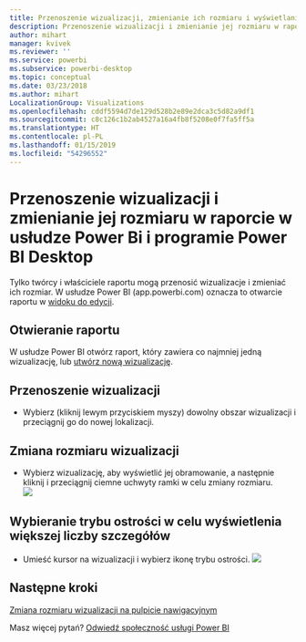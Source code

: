 ```yaml
---
title: Przenoszenie wizualizacji, zmienianie ich rozmiaru i wyświetlanie w nowych oknach
description: Przenoszenie wizualizacji i zmienianie jej rozmiaru w raporcie w usłudze Power Bi i programie Desktop
author: mihart
manager: kvivek
ms.reviewer: ''
ms.service: powerbi
ms.subservice: powerbi-desktop
ms.topic: conceptual
ms.date: 03/23/2018
ms.author: mihart
LocalizationGroup: Visualizations
ms.openlocfilehash: cddf5594d7de129d528b2e89e2dca3c5d82a9df1
ms.sourcegitcommit: c8c126c1b2ab4527a16a4fb8f5208e0f7fa5ff5a
ms.translationtype: HT
ms.contentlocale: pl-PL
ms.lasthandoff: 01/15/2019
ms.locfileid: "54296552"
---
```

# <a name="move-and-resize-a-visualization-in-a-report-in-power-bi-service-and-power-bi-desktop"></a>Przenoszenie wizualizacji i zmienianie jej rozmiaru w raporcie w usłudze Power Bi i programie Power BI Desktop
Tylko twórcy i właściciele raportu mogą przenosić wizualizacje i zmieniać ich rozmiar. W usłudze Power BI (app.powerbi.com) oznacza to otwarcie raportu w [widoku do edycji](../consumer/end-user-reading-view.md).

## <a name="open-the-report"></a>Otwieranie raportu
W usłudze Power BI otwórz raport, który zawiera co najmniej jedną wizualizację, lub [utwórz nową wizualizację](power-bi-report-add-visualizations-i.md). 

## <a name="move-the-visualization"></a>Przenoszenie wizualizacji
* Wybierz (kliknij lewym przyciskiem myszy) dowolny obszar wizualizacji i przeciągnij go do nowej lokalizacji.

## <a name="resize-the-visualization"></a>Zmiana rozmiaru wizualizacji
* Wybierz wizualizację, aby wyświetlić jej obramowanie, a następnie kliknij i przeciągnij ciemne uchwyty ramki w celu zmiany rozmiaru.  
  ![](media/power-bi-visualization-move-and-resize/untitled.gif)

## <a name="select-focus-mode-to-see-more-detail"></a>Wybieranie trybu ostrości w celu wyświetlenia większej liczby szczegółów
* Umieść kursor na wizualizacji i wybierz ikonę trybu ostrości.
  ![](media/power-bi-visualization-move-and-resize/pbi_popouticon.jpg)

## <a name="next-steps"></a>Następne kroki
[Zmiana rozmiaru wizualizacji na pulpicie nawigacyjnym](../service-dashboard-edit-tile.md)  

Masz więcej pytań? [Odwiedź społeczność usługi Power BI](http://community.powerbi.com/)